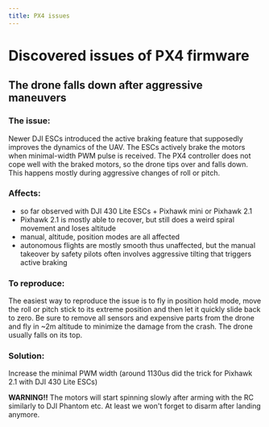 ```yaml
---
title: PX4 issues
---
```


# Discovered issues of PX4 firmware

## The drone falls down after aggressive maneuvers

### The issue:

Newer DJI ESCs introduced the active braking feature that supposedly improves the dynamics of the UAV.
The ESCs actively brake the motors when minimal-width PWM pulse is received.
The PX4 controller does not cope well with the braked motors, so the drone tips over and falls down.
This happens mostly during aggressive changes of roll or pitch.

### Affects:

* so far observed with DJI 430 Lite ESCs + Pixhawk mini or Pixhawk 2.1
* Pixhawk 2.1 is mostly able to recover, but still does a weird spiral movement and loses altitude
* manual, altitude, position modes are all affected
* autonomous flights are mostly smooth thus unaffected, but the manual takeover by safety pilots often involves aggressive tilting that triggers active braking

### To reproduce:

The easiest way to reproduce the issue is to fly in position hold mode, move the roll or pitch stick to its extreme position and then let it quickly slide back to zero.
Be sure to remove all sensors and expensive parts from the drone and fly in ~2m altitude to minimize the damage from the crash.
The drone usually falls on its top.

### Solution:

Increase the minimal PWM width (around 1130us did the trick for Pixhawk 2.1 with DJI 430 Lite ESCs)

**WARNING!!** The motors will start spinning slowly after arming with the RC similarly to DJI Phantom etc.
At least we won't forget to disarm after landing anymore.

